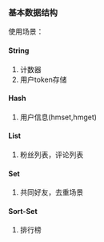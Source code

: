### 基本数据结构

使用场景：
#### String
1. 计数器
2. 用户token存储

#### Hash
1. 用户信息(hmset,hmget)

#### List
1. 粉丝列表，评论列表

#### Set
1. 共同好友，去重场景 

#### Sort-Set
1. 排行榜

